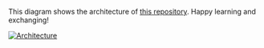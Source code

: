 This diagram shows the architecture of [this repository](https://github.com/Hongbo-Miao/hongbomiao.com). Happy learning and exchanging!

[![Architecture](https://user-images.githubusercontent.com/3375461/204170892-ea8cfa1f-8ed9-4d2d-b35b-0da37ea1d50c.svg)](https://github.com/Hongbo-Miao/hongbomiao.com)
